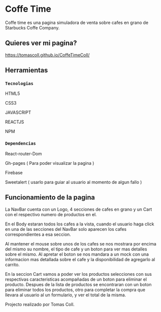 # Coffe Time

Coffe time es una pagina simuladora de venta sobre cafes en grano de Starbucks Coffe Company.

## Quieres ver mi pagina?

https://tomascoll.github.io/CoffeTimeColl/

## Herramientas

### `Tecnologias`

HTML5

CSS3

JAVASCRIPT

REACTJS

NPM

### `Dependencias`

React-router-Dom

Gh-pages ( Para poder visualizar la pagina )

Firebase

Sweetalert ( usarlo para guiar al usuario al momento de algun fallo )

## Funcionamiento de la pagina

La NavBar cuenta con un Logo, 4 secciones de cafes en grano y un Cart con el respectivo numero de productos en el.

En el Body estaran todos los cafes a la vista, cuando el usuario haga click en una de las secciones del NavBar solo aparecen los cafes correspondientes a esa seccion.

Al mantener el mouse sobre unos de los cafes se nos mostrara por encima del mismo su nombre, el tipo de cafe y un boton para ver mas detalles sobre el mismo. Al apretar el boton se nos mandara a un mock con una informacion mas detallada sobre el cafe y la disponibilidad de agregarlo al carrito.

En la seccion Cart vamos a poder ver los productos selecciones con sus respectivas caracteristicas acompañadas de un boton para eliminar el producto. Despues de la lista de productos se encontraran con un boton para eliminar todos los productos, otro para completar la compra que llevara al usuario al un formulario, y ver el total de la misma.

Projecto realizado por Tomas Coll.

